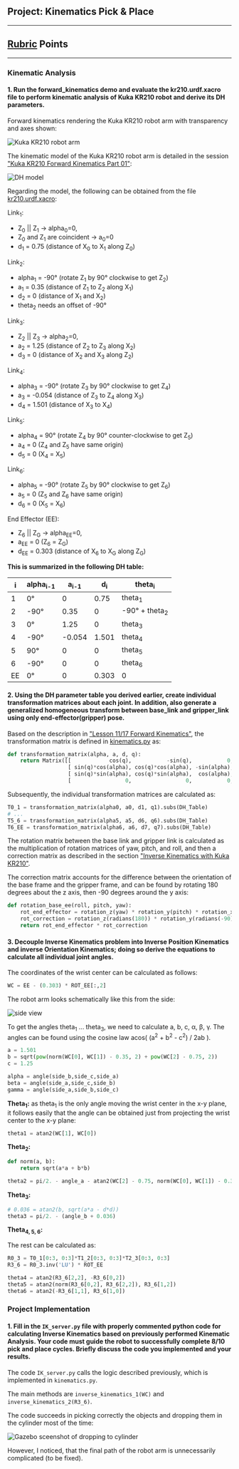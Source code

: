 ## Project: Kinematics Pick & Place

---

[//]: # (Image References)

[rviz_screenshot]: ./misc_images/rviz_screenshot_1.png
[DH_model]: ./misc_images/DH_model.png
[gazebo_screenshot]: ./misc_images/gazebo_screenshot.png
[kuka_side_view]: ./misc_images/kuka_side_view.png


## [Rubric](https://review.udacity.com/#!/rubrics/972/view) Points

---

### Kinematic Analysis
#### 1. Run the forward_kinematics demo and evaluate the kr210.urdf.xacro file to perform kinematic analysis of Kuka KR210 robot and derive its DH parameters.

Forward kinematics rendering the Kuka KR210 robot arm with transparency and axes shown:

![Kuka KR210 robot arm][rviz_screenshot]

The kinematic model of the Kuka KR210 robot arm is detailed in the session ["Kuka KR210 Forward Kinematics Part 01"](https://classroom.udacity.com/nanodegrees/nd209/parts/c199593e-1e9a-4830-8e29-2c86f70f489e/modules/8855de3f-2897-46c3-a805-628b5ecf045b/lessons/91d017b1-4493-4522-ad52-04a74a01094c/concepts/398f60b1-b112-41ec-b8bc-59e95a2cec70):

![DH model][DH_model]

Regarding the model, the following can be obtained from the file [kr210.urdf.xacro](./kuka_arm/urdf/kr210.urdf.xacro):

Link<sub>1</sub>:
* Z<sub>0</sub> || Z<sub>1</sub> &rarr; alpha<sub>0</sub>=0,
* Z<sub>0</sub> and Z<sub>1</sub> are coincident &rarr; a<sub>0</sub>=0
* d<sub>1</sub> = 0.75 (distance of X<sub>0</sub> to X<sub>1</sub> along Z<sub>0</sub>)

Link<sub>2</sub>:
* alpha<sub>1</sub> = -90&deg; (rotate Z<sub>1</sub> by 90&deg; clockwise to get Z<sub>2</sub>)
* a<sub>1</sub> = 0.35 (distance of Z<sub>1</sub> to Z<sub>2</sub> along X<sub>1</sub>)
* d<sub>2</sub> = 0 (distance of X<sub>1</sub> and X<sub>2</sub>)
* theta<sub>2</sub> needs an offset of -90&deg;

Link<sub>3</sub>:
* Z<sub>2</sub> || Z<sub>3</sub> &rarr; alpha<sub>2</sub>=0,
* a<sub>2</sub> = 1.25 (distance of Z<sub>2</sub> to Z<sub>3</sub> along X<sub>2</sub>)
* d<sub>3</sub> = 0 (distance of X<sub>2</sub> and X<sub>3</sub> along Z<sub>2</sub>)

Link<sub>4</sub>:
* alpha<sub>3</sub> = -90&deg; (rotate Z<sub>3</sub> by 90&deg; clockwise to get Z<sub>4</sub>)
* a<sub>3</sub> = -0.054 (distance of Z<sub>3</sub> to Z<sub>4</sub> along X<sub>3</sub>)
* d<sub>4</sub> = 1.501 (distance of X<sub>3</sub> to X<sub>4</sub>)

Link<sub>5</sub>:
* alpha<sub>4</sub> = 90&deg; (rotate Z<sub>4</sub> by 90&deg; counter-clockwise to get Z<sub>5</sub>)
* a<sub>4</sub> = 0 (Z<sub>4</sub> and Z<sub>5</sub> have same origin)
* d<sub>5</sub> = 0 (X<sub>4</sub> = X<sub>5</sub>)

Link<sub>6</sub>:
* alpha<sub>5</sub> = -90&deg; (rotate Z<sub>5</sub> by 90&deg; clockwise to get Z<sub>6</sub>)
* a<sub>5</sub> = 0 (Z<sub>5</sub> and Z<sub>6</sub> have same origin)
* d<sub>6</sub> = 0 (X<sub>5</sub> = X<sub>6</sub>)

End Effector (EE):
* Z<sub>6</sub> || Z<sub>G</sub> &rarr; alpha<sub>EE</sub>=0,
* a<sub>EE</sub> = 0 (Z<sub>6</sub> = Z<sub>G</sub>)
* d<sub>EE</sub> =  0.303 (distance of X<sub>6</sub> to X<sub>G</sub> along Z<sub>G</sub>)


**This is summarized in the following DH table:**

i | alpha<sub>i-1</sub> | a<sub>i-1</sub> | d<sub>i</sub> | theta<sub>i</sub>
--- | --- | --- | --- | ---
1 | 0&deg; | 0 | 0.75 | theta<sub>1</sub>
2 | -90&deg; | 0.35 | 0 | -90&deg; + theta<sub>2</sub>
3 | 0&deg; | 1.25 | 0 | theta<sub>3</sub>
4 | -90&deg; | -0.054 | 1.501 | theta<sub>4</sub>
5 | 90&deg; | 0 | 0 | theta<sub>5</sub>
6 | -90&deg; | 0 | 0 | theta<sub>6</sub>
EE | 0&deg; | 0 | 0.303 | 0

#### 2. Using the DH parameter table you derived earlier, create individual transformation matrices about each joint. In addition, also generate a generalized homogeneous transform between base_link and gripper_link using only end-effector(gripper) pose.

Based on the description in ["Lesson 11/17 Forward Kinematics"](https://classroom.udacity.com/nanodegrees/nd209/parts/c199593e-1e9a-4830-8e29-2c86f70f489e/modules/8855de3f-2897-46c3-a805-628b5ecf045b/lessons/87c52cd9-09ba-4414-bc30-24ae18277d24/concepts/c0837700-3de6-4c41-8a5d-1e25936e0cdb), the transformation matrix is defined in [kinematics.py](./kuka_arm/scripts/kinematics.py#L29) as:

```python
def transformation_matrix(alpha, a, d, q):
    return Matrix([[            cos(q),           -sin(q),           0,             a],
                   [ sin(q)*cos(alpha), cos(q)*cos(alpha), -sin(alpha), -sin(alpha)*d],
                   [ sin(q)*sin(alpha), cos(q)*sin(alpha),  cos(alpha),  cos(alpha)*d],
                   [                 0,                 0,           0,             1]])
```

Subsequently, the individual transformation matrices are calculated as:

```python
T0_1 = transformation_matrix(alpha0, a0, d1, q1).subs(DH_Table)
# ...
T5_6 = transformation_matrix(alpha5, a5, d6, q6).subs(DH_Table)
T6_EE = transformation_matrix(alpha6, a6, d7, q7).subs(DH_Table)
```

The rotation matrix between the base link and gripper link is calculated as the multiplication of rotation matrices of yaw, pitch, and roll, and then a correction matrix as described in the section ["Inverse Kinematics with Kuka KR210"](https://classroom.udacity.com/nanodegrees/nd209/parts/c199593e-1e9a-4830-8e29-2c86f70f489e/modules/8855de3f-2897-46c3-a805-628b5ecf045b/lessons/91d017b1-4493-4522-ad52-04a74a01094c/concepts/a1abb738-84ee-48b1-82d7-ace881b5aec0).

The correction matrix accounts for the difference between the orientation of the base frame and the gripper frame, and can be found by rotating 180 degrees about the z axis, then -90 degrees around the y axis:

```python
def rotation_base_ee(roll, pitch, yaw):
    rot_end_effector = rotation_z(yaw) * rotation_y(pitch) * rotation_x(roll)
    rot_correction = rotation_z(radians(180)) * rotation_y(radians(-90))
    return rot_end_effector * rot_correction
```

#### 3. Decouple Inverse Kinematics problem into Inverse Position Kinematics and inverse Orientation Kinematics; doing so derive the equations to calculate all individual joint angles.

The coordinates of the wrist center can be calculated as follows:

```python
WC = EE - (0.303) * ROT_EE[:,2]
```

The robot arm looks schematically like this from the side:

![side view][kuka_side_view]

To get the angles theta<sub>1</sub> ... theta<sub>3</sub>, we need to calculate a, b, c, &alpha;, &beta;, &gamma;. The angles can be found using the cosine law
acos( (a<sup>2</sup> + b<sup>2</sup> - c<sup>2</sup>) / 2ab ).

```python
a = 1.501
b = sqrt(pow(norm(WC[0], WC[1]) - 0.35, 2) + pow(WC[2] - 0.75, 2))
c = 1.25

alpha = angle(side_b,side_c,side_a)
beta = angle(side_a,side_c,side_b)
gamma = angle(side_a,side_b,side_c)
```

**Theta<sub>1</sub>:** as theta<sub>1</sub> is the only angle moving the wrist center in the x-y plane, it follows easily that the angle can be obtained just from projecting the wrist center to the x-y plane:

```python
theta1 = atan2(WC[1], WC[0])
```

**Theta<sub>2</sub>:**

```python
def norm(a, b):
    return sqrt(a*a + b*b)

theta2 = pi/2. - angle_a - atan2(WC[2] - 0.75, norm(WC[0], WC[1]) - 0.35)
```

**Theta<sub>3</sub>:**

```python
# 0.036 = atan2(b, sqrt(a*a - d*d))
theta3 = pi/2. - (angle_b + 0.036)
```

**Theta<sub>4, 5, 6</sub>:**

The rest can be calculated as:

```python
R0_3 = T0_1[0:3, 0:3]*T1_2[0:3, 0:3]*T2_3[0:3, 0:3]
R3_6 = R0_3.inv('LU') * ROT_EE

theta4 = atan2(R3_6[2,2], -R3_6[0,2])
theta5 = atan2(norm(R3_6[0,2], R3_6[2,2]), R3_6[1,2])
theta6 = atan2(-R3_6[1,1], R3_6[1,0])
```

### Project Implementation

#### 1. Fill in the `IK_server.py` file with properly commented python code for calculating Inverse Kinematics based on previously performed Kinematic Analysis. Your code must guide the robot to successfully complete 8/10 pick and place cycles. Briefly discuss the code you implemented and your results.

The code `IK_server.py` calls the logic described previously, which is implemented in `kinematics.py`.

The main methods are `inverse_kinematics_1(WC)` and `inverse_kinematics_2(R3_6)`.

The code succeeds in picking correctly the objects and dropping them in the cylinder most of the time:

![Gazebo sceenshot of dropping to cylinder][gazebo_screenshot]

 However, I noticed, that the final path of the robot arm is unnecessarily complicated (to be fixed).

